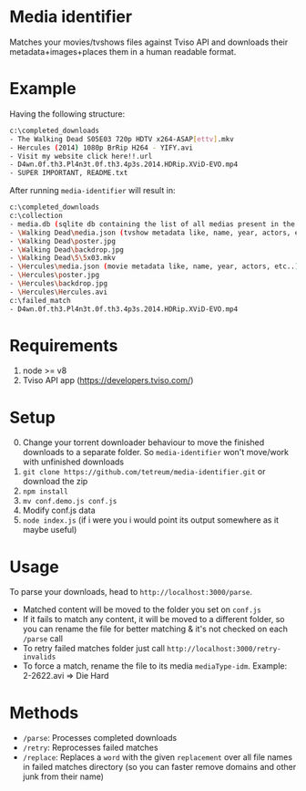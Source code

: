 # Media identifier

Matches your movies/tvshows files against Tviso API and downloads their metadata+images+places them in a human readable format.

# Example

Having the following structure:
```bash
c:\completed_downloads
- The Walking Dead S05E03 720p HDTV x264-ASAP[ettv].mkv
- Hercules (2014) 1080p BrRip H264 - YIFY.avi
- Visit my website click here!!.url
- D4wn.0f.th3.Pl4n3t.0f.th3.4p3s.2014.HDRip.XViD-EVO.mp4
- SUPER IMPORTANT, README.txt
```

After running `media-identifier` will result in:

```bash
c:\completed_downloads
c:\collection
- media.db (sqlite db containing the list of all medias present in the folder)
- \Walking Dead\media.json (tvshow metadata like, name, year, actors, etc..)
- \Walking Dead\poster.jpg
- \Walking Dead\backdrop.jpg
- \Walking Dead\5\5x03.mkv
- \Hercules\media.json (movie metadata like, name, year, actors, etc..)
- \Hercules\poster.jpg
- \Hercules\backdrop.jpg
- \Hercules\Hercules.avi
c:\failed_match
- D4wn.0f.th3.Pl4n3t.0f.th3.4p3s.2014.HDRip.XViD-EVO.mp4
```


# Requirements
1. node >= v8
2. Tviso API app (https://developers.tviso.com/)

# Setup

0. Change your torrent downloader behaviour to move the finished downloads to a separate folder. So `media-identifier` won't move/work with unfinished downloads
1. `git clone https://github.com/tetreum/media-identifier.git` or download the zip
2. `npm install`
3. `mv conf.demo.js conf.js`
4. Modify conf.js data
5. `node index.js` (if i were you i would point its output somewhere as it maybe useful)

# Usage

To parse your downloads, head to `http://localhost:3000/parse`.
- Matched content will be moved to the folder you set on `conf.js`
- If it fails to match any content, it will be moved to a different folder, so you can rename the file for better matching & it's not checked on each `/parse` call
- To retry failed matches folder just call `http://localhost:3000/retry-invalids`
- To force a match, rename the file to its media `mediaType-idm`. Example: 2-2622.avi => Die Hard


# Methods

- `/parse`: Processes completed downloads
- `/retry`: Reprocesses failed matches
- `/replace`: Replaces a `word` with the given `replacement` over all file names in failed matches directory (so you can faster remove domains and other junk from their name)
